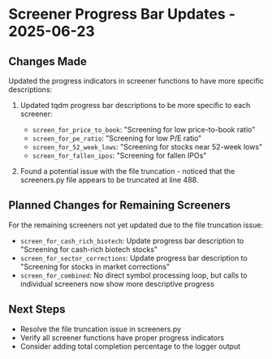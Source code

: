 # Screener Progress Bar Updates - 2025-06-23

## Changes Made

Updated the progress indicators in screener functions to have more specific descriptions:

1. Updated tqdm progress bar descriptions to be more specific to each screener:
   - `screen_for_price_to_book`: "Screening for low price-to-book ratio"
   - `screen_for_pe_ratio`: "Screening for low P/E ratio"
   - `screen_for_52_week_lows`: "Screening for stocks near 52-week lows"
   - `screen_for_fallen_ipos`: "Screening for fallen IPOs"

2. Found a potential issue with the file truncation - noticed that the screeners.py file appears to be truncated at line 488.

## Planned Changes for Remaining Screeners

For the remaining screeners not yet updated due to the file truncation issue:

- `screen_for_cash_rich_biotech`: Update progress bar description to "Screening for cash-rich biotech stocks"
- `screen_for_sector_corrections`: Update progress bar description to "Screening for stocks in market corrections" 
- `screen_for_combined`: No direct symbol processing loop, but calls to individual screeners now show more descriptive progress

## Next Steps

- Resolve the file truncation issue in screeners.py
- Verify all screener functions have proper progress indicators
- Consider adding total completion percentage to the logger output
